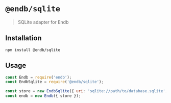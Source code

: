 # `@endb/sqlite`

> SQLite adapter for Endb

## Installation

```shell
npm install @endb/sqlite
```

## Usage

```javascript
const Endb = require('endb');
const EndbSqlite = require('@endb/sqlite');

const store = new EndbSqlite({ uri: 'sqlite://path/to/database.sqlite', table: 'cache' });
const endb = new Endb({ store });
```
